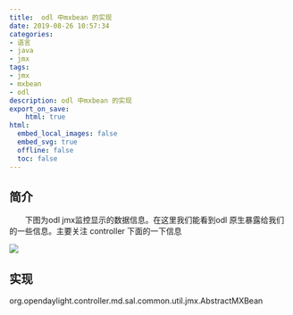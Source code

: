 ```yaml
---
title:  odl 中mxbean 的实现
date: 2019-08-26 10:57:34  
categories:
- 语言
- java
- jmx
tags: 
- jmx
- mxbean
- odl
description: odl 中mxbean 的实现
export_on_save: 
    html: true
html:
  embed_local_images: false
  embed_svg: true
  offline: false
  toc: false
---
```



## 简介
&emsp;&emsp;下图为odl jmx监控显示的数据信息。在这里我们能看到odl 原生暴露给我们的一些信息。主要关注 controller 下面的一下信息

![](https://raw.githubusercontent.com/jiangwei618/note/master/assets/image/2odl_mxbean.md-2019-08-06-15-00-47.png)

## 实现

org.opendaylight.controller.md.sal.common.util.jmx.AbstractMXBean